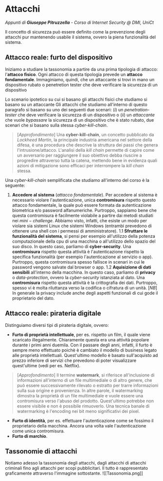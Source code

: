 # Attacchi
_Appunti di **Giuseppe Pitruzzella** - Corso di Internet Security @ DMI, UniCt_

Il concetto di sicurezza può essere definito come la prevenzione degli attacchi pur mantenendo usabile il sistema, ovvero la piena funzionalità del sistema.
## Attacco reale: furto del dispositivo
Iniziamo a studiare la tassonomia a partire da una prima tipologia di attacco: l'**attacco fisico**. Ogni attacco di questa tipologia prevede un **attacco fondamentale**.
Immaginiamo, quindi, che un attaccante si trovi in mano un dispositivo rubato o penetretion tester che deve verificare la sicurezza di un dispositivo

Lo scenario ipotetico su cui si basano gli attacchi fisici che studiamo si basano su un attaccante
Gli attacchi che studiamo all'interno di questo paragrafo si basano su uno dei seguenti due scenari:
($i$) un *penetration-tester* che deve verificare la sicurezza di un dispositivo o ($ii$) un *attaccante* che vuole *bypassare* la sicurezza di un dispositivo che è stato rubato, due scenari che si basano sulla stessa *cyber-kill-chain*.

> [$Approfondimento$] Una **cyber-kill-chain**, un concetto pubblicato da *Lockheed Martin*, la principale industria americana nel settore della difesa, è una procedura che descrive la struttura dei passi che genera l'intrusione/attacco. L'analisi della _kill chain_ permette di capire come un avversario per raggiungere il suo obiettivo debba riuscire a progredire attraverso tutta la catena, mettendo bene in evidenza quali azioni di mitigazione sono efficaci per interrompere la _kill chain_ stessa.

Una *cyber-kill-chain* semplificata che studiamo all'interno del corso è la seguente:
1. **Accedere al sistema** (*attacco fondamentale*).
Per accedere al sistema è necessario violare l'autenticazione, unica **contromisura** rispetto questo attacco fondamentale, la quale può essere formata da autenticazione biometrica e/o password alfanumeriche.
Purtroppo, sappiamo bene che questa contromisura è facilmente violabile a partire dai metodi studiati nei $mini-challenge$. Abbiamo visto, infatti, che esiste un modo per violare sia sistemi Linux che sistemi Windows (entrambi prevedono di ottenere una shell con i permessi di amministratore). 
	1.1 **Sfruttare le funzionalità del sistema**, si pensi per esempio all'utilizzo della potenza computazionale della cpu di una macchina o all'utilizzo dello spazio del suo disco. In questo caso, parliamo di **cyber-security**. 
	Una **contromisura** rispetto questa attività è l'autenticazione rispetto la specifica funzionalità (per esempio l'autenticazione al servizio o app). Purtroppo, questa contromisura spesso fallisce in scenari in cui le password vengono salvate dal browser o app.
	1.2 **Aquisizione di dati sensibili** all'interno della macchina. In questo caso, parliamo di **privacy** o *data-protection*, ovvero la *cyber-security* istanziata al dato. Una **contromisura** rispetto questa attività è la crittografia dei dati. Purtroppo, spesso vi è molta riluttanza verso la codifica o cifratura di un unità.
	[*NB*] In generale la privacy include anche degli aspetti funzionali di cui gode il proprietario del dato. 

## Attacco reale: pirateria digitale
Distinguiamo diversi tipi di pirateria digitale, ovvero:
- **Furto di proprietà intellettuale**, per es. rispetto un film, il quale viene scaricato illegalmente. Chiaramente questa era una attività popolare durante i primi anni duemila. Con il passare degli anni, infatti, il furto è sempre meno effettuato poichè è cambiato il modello di business legato alle proprietà intellettuali. Quest'ultimo modello è basato sull'acquisto ad prezzo inferiore di servizi che prevedono di poter visualizzare quest'ultime (vedi per es. Netflix). 
> [$Approfondimento$] Il termine **watermark**, si riferisce all'inclusione di informazioni all'interno di un file multimediale o di altro genere, che può essere successivamente rilevato o estratto per trarre informazioni sulla sua origine e provenienza. In altre parole, il watermarking dimostra la proprietà di un file multimediale e vuole essere una contromisura verso l'abuso del prodotto. Quest'ultimo potrebbe non essere visibile e non è possibile rimuoverlo. Una tecnica banale di watermarking è l'encoding nei bit meno significativi dei pixel.
- **Furto di identità**, per es. effettuare l'autenticazione come se fossimo il proprietario della macchina. Ancora una volta vale l'autenticazione come unica contromisura.
- **Furto di marchio**.

## Tassonomie di attacchi
Notiamo adesso la tassonomia degli attacchi, dagli attacchi di attacchi criminali fino agli attacchi per scopi pubblicitari. Il tutto è rappresentato graficamente attraverso l'immagine sottostante.
![[Tassonomia.png]]


